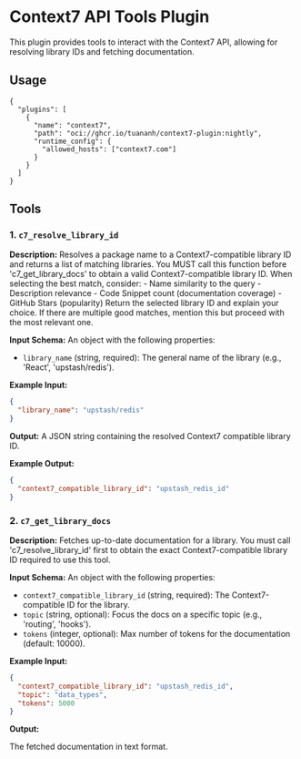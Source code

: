 # Context7 API Tools Plugin

This plugin provides tools to interact with the Context7 API, allowing for resolving library IDs and fetching documentation.

## Usage

```
{
  "plugins": [
    {
      "name": "context7",
      "path": "oci://ghcr.io/tuananh/context7-plugin:nightly",
      "runtime_config": {
        "allowed_hosts": ["context7.com"]
      }
    }
  ]
}
```

## Tools

### 1. `c7_resolve_library_id`

**Description:** Resolves a package name to a Context7-compatible library ID and returns a list of matching libraries. You MUST call this function before 'c7_get_library_docs' to obtain a valid Context7-compatible library ID. When selecting the best match, consider: - Name similarity to the query - Description relevance - Code Snippet count (documentation coverage) - GitHub Stars (popularity) Return the selected library ID and explain your choice. If there are multiple good matches, mention this but proceed with the most relevant one.

**Input Schema:**
An object with the following properties:
- `library_name` (string, required): The general name of the library (e.g., 'React', 'upstash/redis').

**Example Input:**
```json
{
  "library_name": "upstash/redis"
}
```

**Output:**
A JSON string containing the resolved Context7 compatible library ID.

**Example Output:**
```json
{
  "context7_compatible_library_id": "upstash_redis_id"
}
```

### 2. `c7_get_library_docs`

**Description:** Fetches up-to-date documentation for a library. You must call 'c7_resolve_library_id' first to obtain the exact Context7-compatible library ID required to use this tool.

**Input Schema:**
An object with the following properties:
- `context7_compatible_library_id` (string, required): The Context7-compatible ID for the library.
- `topic` (string, optional): Focus the docs on a specific topic (e.g., 'routing', 'hooks').
- `tokens` (integer, optional): Max number of tokens for the documentation (default: 10000).

**Example Input:**
```json
{
  "context7_compatible_library_id": "upstash_redis_id",
  "topic": "data_types",
  "tokens": 5000
}
```

**Output:**

The fetched documentation in text format.
